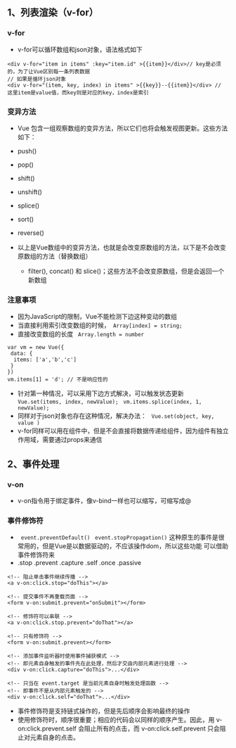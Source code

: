 ## 1、列表渲染（v-for）
### v-for
* v-for可以循环数组和json对象，语法格式如下
```
<div v-for="item in items" :key="item.id" >{{item}}</div>// key是必须的，为了让Vue区别每一条列表数据
// 如果是循环json对象
<div v-for="(item, key, index) in items" >{{key}}--{{item}}</div> // 这里item是value值，而key则是对应的key，index是索引
```
### 变异方法
* Vue 包含一组观察数组的变异方法，所以它们也将会触发视图更新。这些方法如下：

* push()
* pop()
* shift()
* unshift()
* splice()
* sort()
* reverse()
* 以上是Vue数组中的变异方法，也就是会改变原数组的方法，以下是不会改变原数组的方法（替换数组）
  * filter(), concat() 和 slice()；这些方法不会改变原数组，但是会返回一个新数组
### 注意事项
* 因为JavaScript的限制，Vue不能检测下边这种变动的数组
 * 当直接利用索引改变数组的时候，``` Array[index] = string;```
 * 直接改变数组的长度 ``` Array.length = number```
 ```
 var vm = new Vue({
  data: {
   items: ['a','b','c']
  }
 })
 vm.items[1] = 'd'; // 不是响应性的
 ```
* 针对第一种情况，可以采用下边方式解决，可以触发状态更新
```Vue.set(items, index, newValue);```
``` vm.items.splice(index, 1, newValue);```
* 同样对于json对象也存在这种情况，解决办法：
``` Vue.set(object, key, value )```
* v-for同样可以用在组件中，但是不会直接将数据传递给组件，因为组件有独立作用域，需要通过props来通信
## 2、事件处理
### v-on
* v-on指令用于绑定事件，像v-bind一样也可以缩写，可缩写成@
### 事件修饰符
* ``` event.preventDefault()``` ``` event.stopPropagation()``` 这种原生的事件是很常用的，但是Vue是以数据驱动的，不应该操作dom，所以这些功能
可以借助事件修饰符来
* .stop   .prevent    .capture    .self    .once    .passive
```
<!-- 阻止单击事件继续传播 -->
<a v-on:click.stop="doThis"></a>

<!-- 提交事件不再重载页面 -->
<form v-on:submit.prevent="onSubmit"></form>

<!-- 修饰符可以串联 -->
<a v-on:click.stop.prevent="doThat"></a>

<!-- 只有修饰符 -->
<form v-on:submit.prevent></form>

<!-- 添加事件监听器时使用事件捕获模式 -->
<!-- 即元素自身触发的事件先在此处理，然后才交由内部元素进行处理 -->
<div v-on:click.capture="doThis">...</div>

<!-- 只当在 event.target 是当前元素自身时触发处理函数 -->
<!-- 即事件不是从内部元素触发的 -->
<div v-on:click.self="doThat">...</div>
```
* 事件修饰符是支持链式操作的，但是先后顺序会影响最终的操作
* 使用修饰符时，顺序很重要；相应的代码会以同样的顺序产生。因此，用 v-on:click.prevent.self 会阻止所有的点击，而 v-on:click.self.prevent 只会阻止对元素自身的点击。
